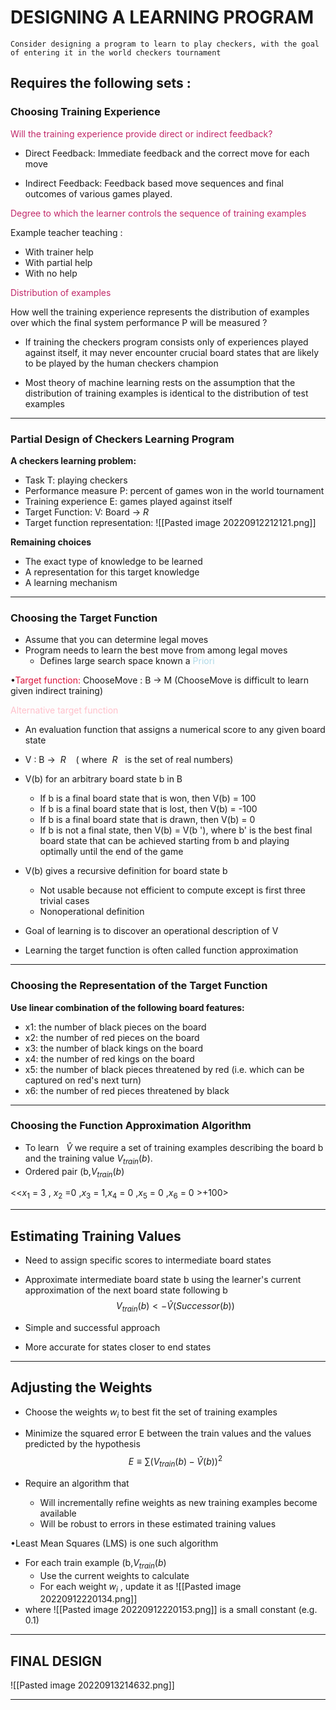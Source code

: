 # DESIGNING A LEARNING PROGRAM

`Consider designing a program to learn to play checkers, with the goal of entering it in the world checkers tournament`

## Requires the following sets :

### Choosing Training Experience

<font style="color:#C12869">Will the training experience provide direct or indirect feedback?</font>

- Direct Feedback: Immediate feedback and the correct move for each move

- Indirect Feedback: Feedback based move sequences and final outcomes of various games played.


<font style="color:#C12869">Degree to which the learner controls the sequence of training examples
</font>

Example teacher teaching :
- With trainer help
- With partial help
- With no help

<font style="color:#C12869">Distribution of examples </font>

How well the training experience represents the distribution of examples over which the final system performance P will be measured ?

- If training the checkers program consists only of experiences played against itself, it may never encounter crucial board states that are likely to be played by the human checkers champion

- Most theory of machine learning rests on the assumption that the distribution of training examples is identical to the distribution of test examples

---
### Partial Design of Checkers Learning Program

**A checkers learning problem:**
- Task T: playing checkers
- Performance measure P: percent of games won in the world tournament
- Training experience E: games played against itself
- Target Function: V: Board → *R*
- Target function representation: 
![[Pasted image 20220912212121.png]]


**Remaining choices**

- The exact type of knowledge to be learned
- A representation for this target knowledge
- A learning mechanism

---
### Choosing the Target Function

- Assume that you can determine legal moves
- Program needs to learn the best move from among legal moves
	- Defines large search space known a <font style="color:lightblue">Priori</font>

•<font style="color:crimson">Target function:</font> ChooseMove : B → M (ChooseMove is difficult to learn given indirect training)


<font style="color:pink">Alternative target function</font>

- An evaluation function that assigns a numerical score to any given board state

- V : B →  *R*    ( where  *R*   is the set of real numbers)
- V(b) for an arbitrary board state b in B
	- If b is a final board state that is won, then V(b) = 100
	- If b is a final board state that is lost, then V(b) = -100
	- If b is a final board state that is drawn, then V(b) = 0
	- If b is not a final state, then V(b) = V(b '), where b' is the best final board state that can be achieved starting from b and playing optimally until the end of the game

- V(b) gives a recursive definition for board state b
	- Not usable because not efficient to compute except is first three trivial cases
	- Nonoperational definition

- Goal of learning is to discover an operational description of V
- Learning the target function is often called function approximation

---
### Choosing the Representation of the Target Function

**Use linear combination of the following board features:**

- x1: the number of black pieces on the board
- x2: the number of red pieces on the board
- x3: the number of black kings on the board
- x4: the number of red kings on the board
- x5: the number of black pieces threatened by red (i.e. which can be captured on red's next turn)
- x6: the number of red pieces threatened by black
---
### Choosing the Function Approximation Algorithm

- To learn   $\hat{V}$  we require a set of training examples describing the board b and the training value $V_{train}(b)$.
- Ordered pair (b,$V_{train}(b)$ 

<<$x_1$ = 3 , $x_2$ =0 ,$x_3$ = 1,$x_4$ = 0 ,$x_5$ = 0 ,$x_6$ = 0 >+100> 

---
## Estimating Training Values
- Need to assign specific scores to intermediate board states
- Approximate intermediate board state b using the learner's current approximation of the next board state following b
$$V_{train}(b) <- \hat{V}(Successor(b))$$

- Simple and successful approach
- More accurate for states closer to end states
---

## Adjusting the Weights

- Choose the weights $w_i$ to best fit the set of training examples
- Minimize the squared error E between the train values and the values predicted by the hypothesis
$$E ≡ \sum {(V_{train}(b)- \hat{V}(b))}^2 $$

- Require an algorithm that
	- Will incrementally refine weights as new training examples become available
	- Will be robust to errors in these estimated training values

•Least Mean Squares (LMS) is one such algorithm

- For each train example (b,$V_{train}(b)$ 
	- Use the current weights to calculate
	- For each weight $w_i$ ,  update it as
		![[Pasted image 20220912220134.png]]
- where 
![[Pasted image 20220912220153.png]]
is a small constant (e.g. 0.1)

---
## FINAL DESIGN

![[Pasted image 20220913214632.png]]

---

